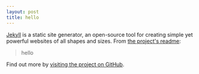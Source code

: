 ```yaml
---
layout: post
title: hello
---
```


[Jekyll](http://jekyllrb.com) is a static site generator, an open-source tool for creating simple yet powerful websites of all shapes and sizes. From [the project's readme](https://github.com/mojombo/jekyll/blob/master/README.markdown):

  > hello

Find out more by [visiting the project on GitHub](https://github.com/mojombo/jekyll).